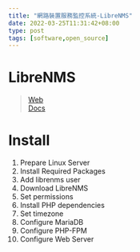 ```yaml
---
title: "網路裝置服務監控系統-LibreNMS"
date: 2022-03-25T11:31:42+08:00
type: post
tags: [software,open_source]
---
```


# LibreNMS  

>	[Web](https://www.librenms.org/)  
	[Docs](https://docs.librenms.org/)  

# Install  
1.	Prepare Linux Server  
2.	Install Required Packages  
3.	Add librenms user  
4.	Download LibreNMS  
5.	Set permissions  
6.	Install PHP dependencies  
7.	Set timezone  
8.	Configure MariaDB  
9.	Configure PHP-FPM  
10.	Configure Web Server  